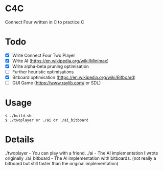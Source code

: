 # C4C
Connect Four written in C to practice C

# Todo
- [X] Write Connect Four Two Player
- [X] Write AI (https://en.wikipedia.org/wiki/Minimax)
- [X] Write alpha-beta pruning optimisation
- [ ] Further heuristic optimisations
- [X] Bitboard optimisation (https://en.wikipedia.org/wiki/Bitboard)
- [ ] GUI Game (https://www.raylib.com/ or SDL)

# Usage
```
$ ./build.sh
$ ./twoplayer or ./ai or ./ai_bitboard
```

# Details
./twoplayer - You can play with a friend.
./ai - The AI implementation I wrote originally
./ai_bitboard - The AI implementation with bitboards. (not really a bitboard but still faster than the original implementation)
